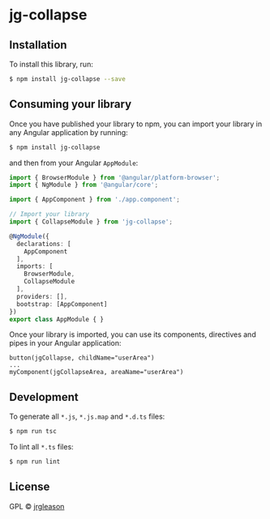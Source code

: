 # jg-collapse

## Installation

To install this library, run:

```bash
$ npm install jg-collapse --save
```

## Consuming your library

Once you have published your library to npm, you can import your library in any Angular application by running:

```bash
$ npm install jg-collapse
```

and then from your Angular `AppModule`:

```typescript
import { BrowserModule } from '@angular/platform-browser';
import { NgModule } from '@angular/core';

import { AppComponent } from './app.component';

// Import your library
import { CollapseModule } from 'jg-collapse';

@NgModule({
  declarations: [
    AppComponent
  ],
  imports: [
    BrowserModule,
    CollapseModule
  ],
  providers: [],
  bootstrap: [AppComponent]
})
export class AppModule { }
```

Once your library is imported, you can use its components, directives and pipes in your Angular application:

```pug
button(jgCollapse, childName="userArea")
...
myComponent(jgCollapseArea, areaName="userArea")
```

## Development

To generate all `*.js`, `*.js.map` and `*.d.ts` files:

```bash
$ npm run tsc
```

To lint all `*.ts` files:

```bash
$ npm run lint
```

## License

GPL © [jrgleason](mailto:jackiegleason@gmail.com)
